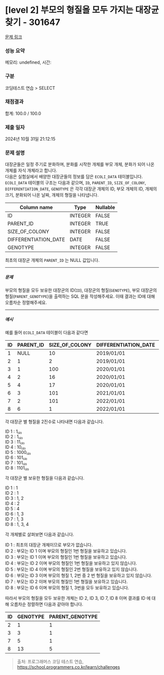 # [level 2] 부모의 형질을 모두 가지는 대장균 찾기 - 301647 

[문제 링크](https://school.programmers.co.kr/learn/courses/30/lessons/301647) 

### 성능 요약

메모리: undefined, 시간: 

### 구분

코딩테스트 연습 > SELECT

### 채점결과

합계: 100.0 / 100.0

### 제출 일자

2024년 10월 31일 21:12:15

### 문제 설명

<p>대장균들은 일정 주기로 분화하며, 분화를 시작한 개체를 부모 개체, 분화가 되어 나온 개체를 자식 개체라고 합니다.<br>
다음은 실험실에서 배양한 대장균들의 정보를 담은 <code>ECOLI_DATA</code> 테이블입니다. <code>ECOLI_DATA</code> 테이블의 구조는 다음과 같으며,  <code>ID</code>, <code>PARENT_ID</code>, <code>SIZE_OF_COLONY</code>, <code>DIFFERENTIATION_DATE</code>, <code>GENOTYPE</code> 은 각각 대장균 개체의 ID, 부모 개체의 ID, 개체의 크기, 분화되어 나온 날짜, 개체의 형질을 나타냅니다.</p>
<table class="table">
        <thead><tr>
<th>Column name</th>
<th>Type</th>
<th>Nullable</th>
</tr>
</thead>
        <tbody><tr>
<td>ID</td>
<td>INTEGER</td>
<td>FALSE</td>
</tr>
<tr>
<td>PARENT_ID</td>
<td>INTEGER</td>
<td>TRUE</td>
</tr>
<tr>
<td>SIZE_OF_COLONY</td>
<td>INTEGER</td>
<td>FALSE</td>
</tr>
<tr>
<td>DIFFERENTIATION_DATE</td>
<td>DATE</td>
<td>FALSE</td>
</tr>
<tr>
<td>GENOTYPE</td>
<td>INTEGER</td>
<td>FALSE</td>
</tr>
</tbody>
      </table>
<p>최초의 대장균 개체의 <code>PARENT_ID</code> 는 NULL 값입니다.</p>

<hr>

<h5>문제</h5>

<p>부모의 형질을 모두 보유한 대장균의 ID(<code>ID</code>), 대장균의 형질(<code>GENOTYPE</code>), 부모 대장균의 형질(<code>PARENT_GENOTYPE</code>)을 출력하는 SQL 문을 작성해주세요. 이때 결과는 ID에 대해 오름차순 정렬해주세요.</p>

<hr>

<h5>예시</h5>

<p>예를 들어 <code>ECOLI_DATA</code> 테이블이 다음과 같다면</p>
<table class="table">
        <thead><tr>
<th>ID</th>
<th>PARENT_ID</th>
<th>SIZE_OF_COLONY</th>
<th>DIFFERENTIATION_DATE</th>
<th>GENOTYPE</th>
</tr>
</thead>
        <tbody><tr>
<td>1</td>
<td>NULL</td>
<td>10</td>
<td>2019/01/01</td>
<td>1</td>
</tr>
<tr>
<td>2</td>
<td>1</td>
<td>2</td>
<td>2019/01/01</td>
<td>1</td>
</tr>
<tr>
<td>3</td>
<td>1</td>
<td>100</td>
<td>2020/01/01</td>
<td>3</td>
</tr>
<tr>
<td>4</td>
<td>2</td>
<td>16</td>
<td>2020/01/01</td>
<td>2</td>
</tr>
<tr>
<td>5</td>
<td>4</td>
<td>17</td>
<td>2020/01/01</td>
<td>8</td>
</tr>
<tr>
<td>6</td>
<td>3</td>
<td>101</td>
<td>2021/01/01</td>
<td>5</td>
</tr>
<tr>
<td>7</td>
<td>2</td>
<td>101</td>
<td>2022/01/01</td>
<td>5</td>
</tr>
<tr>
<td>8</td>
<td>6</td>
<td>1</td>
<td>2022/01/01</td>
<td>13</td>
</tr>
</tbody>
      </table>
<p>각 대장균 별 형질을 2진수로 나타내면 다음과 같습니다.</p>

<p>ID 1 : 1₍₂₎<br>
ID 2 : 1₍₂₎<br>
ID 3 : 11₍₂₎<br>
ID 4 : 10₍₂₎<br>
ID 5 : 1000₍₂₎<br>
ID 6 : 101₍₂₎<br>
ID 7 : 101₍₂₎<br>
ID 8 : 1101₍₂₎</p>

<p>각 대장균 별 보유한 형질을 다음과 같습니다.</p>

<p>ID 1 : 1<br>
ID 2 : 1<br>
ID 3 : 1, 2<br>
ID 4 : 2<br>
ID 5 : 4<br>
ID 6 : 1, 3<br>
ID 7 : 1, 3<br>
ID 8 : 1, 3, 4</p>

<p>각 개체별로 살펴보면 다음과 같습니다.</p>

<p>ID 1 : 최초의 대장균 개체이므로 부모가 없습니다.<br>
ID 2 : 부모는 ID 1 이며 부모의 형질인 1번 형질을 보유하고 있습니다.<br>
ID 3 : 부모는 ID 1 이며 부모의 형질인 1번 형질을 보유하고 있습니다.<br>
ID 4 : 부모는 ID 2 이며 부모의 형질인 1번 형질을 보유하고 있지 않습니다.<br>
ID 5 : 부모는 ID 4 이며 부모의 형질인 2번 형질을 보유하고 있지 않습니다.<br>
ID 6 : 부모는 ID 3 이며 부모의 형질 1, 2번 중 2 번 형질을 보유하고 있지 않습니다.<br>
ID 7 : 부모는 ID 2 이며 부모의 형질인 1번 형질을 보유하고 있습니다.<br>
ID 8 : 부모는 ID 6 이며 부모의 형질 1, 3번을 모두 보유하고 있습니다.</p>

<p>따라서 부모의 형질을 모두 보유한 개체는 ID 2, ID 3, ID 7, ID 8 이며 결과를 ID 에 대해 오름차순 정렬하면 다음과 같아야 합니다.</p>
<table class="table">
        <thead><tr>
<th>ID</th>
<th>GENOTYPE</th>
<th>PARENT_GENOTYPE</th>
</tr>
</thead>
        <tbody><tr>
<td>2</td>
<td>1</td>
<td>1</td>
</tr>
<tr>
<td>3</td>
<td>3</td>
<td>1</td>
</tr>
<tr>
<td>7</td>
<td>5</td>
<td>1</td>
</tr>
<tr>
<td>8</td>
<td>13</td>
<td>5</td>
</tr>
</tbody>
      </table>

> 출처: 프로그래머스 코딩 테스트 연습, https://school.programmers.co.kr/learn/challenges